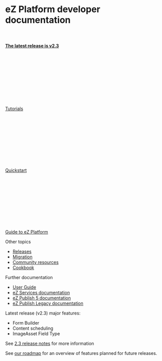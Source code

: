 # eZ Platform developer documentation

&nbsp;

<div class="card">
    <div class="card-body">
        <h4 class="card-title text-center"><a href="../releases/ez_platform_v2.3/" class="card-link"><strong>The latest release is v2.3</strong></a></h4>
    </div>
</div>

<div class="card-group">
    <div class="card text-center">
        <div class="card-body"><a href="../tutorials/platform_beginner/building_a_bicycle_route_tracker_in_ez_platform/">
        <svg class="ez-icon front-page-icon">
            <use xlink:href="guidelines/ez-icons.svg#author"></use>
        </svg>
        </a></div>
        <div class="card-footer bg-transparent">
            <p class="card-text"><a href="../tutorials/platform_beginner/building_a_bicycle_route_tracker_in_ez_platform/" class="card-link">Tutorials</a></p>
        </div>
    </div>
    <div class="card text-center">
        <div class="card-body"><a href="../getting_started/quickstart">
        <svg class="ez-icon front-page-icon">
            <use xlink:href="guidelines/ez-icons.svg#publish"></use>
        </svg></a></div>
        <div class="card-footer bg-transparent">
            <p class="card-text"><a href="../getting_started/quickstart" class="card-link">Quickstart</a></p>
        </div>
    </div>
    <div class="card text-center">
        <div class="card-body"><a href="../guide/architecture/">
        <svg class="ez-icon front-page-icon">
            <use xlink:href="guidelines/ez-icons.svg#object-state"></use>
        </svg>
        </a></div>
        <div class="card-footer bg-transparent">
            <p class="card-text"><a href="../guide/architecture/" class="card-link">Guide to eZ Platform</a></p>
        </div>
    </div>
</div>

<div class="card-group">
<div class="card">
  <div class="card-header">Other topics</div>
  <ul class="list-group list-group-flush">
    <li class="list-group-item"><a href="../releases/releases/" class="card-link">Releases</a></li>
    <li class="list-group-item"><a href="../migrating/migrating_from_ez_publish_platform/" class="card-link">Migration</a></li>
    <li class="list-group-item"><a href="../community_resources/resources/" class="card-link">Community resources</a></li>
    <li class="list-group-item"><a href="../cookbook/authenticating_a_user_with_multiple_user_providers/" class="card-link">Cookbook</a></li>
  </ul>
</div>
<div class="card">
  <div class="card-header">Further documentation</div>
  <ul class="list-group list-group-flush">
      <li class="list-group-item"><a href="https://doc.ezplatform.com/projects/userguide/en/latest/" class="card-link">User Guide</a></li>
      <li class="list-group-item"><a href="https://doc.ezplatform.com/projects/ezservices/en/latest/" class="card-link">eZ Services documentation</a></li>
    <li class="list-group-item"><a href="https://doc.ez.no/display/EZP/eZ+Publish+5.x+Developer+Documentation" class="card-link">eZ Publish 5 documentation</a></li>
    <li class="list-group-item"><a href="https://doc.ez.no/eZ-Publish" class="card-link">eZ Publish Legacy documentation</a></li>
  </ul>
</div>
</div>

<div class="card-group">
<div class="card">
  <div class="card-header">Latest release (v2.3) major features:</div>
  <div class="card">
      <div class="card-body">
          <ul>
            <li>Form Builder</li>
            <li>Content scheduling</li>
            <li>ImageAsset Field Type</li>
          </ul>
          <p>See <a href="../releases/ez_platform_v2.3/" class="card-link">2.3 release notes</a> for more information</p>
      </div>
  </div>
</div>
</div>


<div class="card text-center">
  <div class="card-header">See <a href="https://ezplatform.com/Product-Feedback" class="card-link">our roadmap</a> for an overview of features planned for future releases.</div>
</div>
